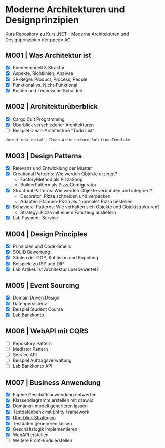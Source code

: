 # Moderne Architekturen und Designprinzipien
Kurs Repository zu Kurs .NET - Moderne Architekturen und Designprinzipien der ppedv AG

## M001 | Was Architektur ist

- [x] Ebenenmodell & Struktur
- [x] Aspekte, Richtlinien, Analyse
- [x] 3P-Regel: Product, Process, People
- [x] Funktional vs. Nicht-Funktional
- [x] Kosten und Technische Schulden

## M002 | Architekturüberblick

- [x] Cargo Cult Programming
- [x] Überblick verschiedener Architekturen
- [ ] Beispiel Clean-Architecture "Todo List"

```bash
dotnet new install Clean.Architecture.Solution.Template
```

## M003 | Design Patterns

- [x] Relevanz und Entwicklung der Muster
- [x] Creational Patterns: Wie werden Objekte erzeugt?
  *  FactoryMethod als PizzaShop
  *  BuilderPattern als PizzaConfigurator
- [x] Structural Patterns: Wie werden Objekte verbunden und integriert?
  *  Decorator: Pizza schneiden und verpacken
  *  Adapter: Pfannen-Pizza als "normale" Pizza bestellen
- [x] Behavioral Patterns: Wie verhalten sich Objekte und Objektstrukturen?
  *  Strategy: Pizza mit einem Fahrzeug ausliefern
- [x] Lab Payment-Service

## M004 | Design Principles

- [x] Prinzipien und Code-Smells
- [x] SOLID Bewertung
- [x] Säulen der OOP, Kohäsion und Kopplung
- [x] Beispiele zu ISP und DIP
- [x] Lab Artikel: Ist Architektur überbewertet?

## M005 | Event Sourcing

- [x] Domain Driven Design
- [x] Datenpersistenz
- [x] Beispiel Student Course
- [x] Lab Bankkonto

## M006 | WebAPI mit CQRS

- [ ] Repository Pattern
- [ ] Mediator Pattern
- [ ] Service API
- [ ] Beispiel Auftragsverwaltung
- [ ] Lab Bankkonto API

## M007 | Business Anwendung

- [x] Eigene Geschäftsanwendung entwerfen
- [x] Klassendiagramm erstellen mit draw.io
- [x] Domänen-modell generieren lassen
- [x] Testdatenbank mit Entity Framework
- [x] [Überblick Strategien](https://learn.microsoft.com/de-de/ef/core/testing/)
- [x] Testdaten generieren lassen
- [x] Geschäftslogik implementieren
- [x] WebAPI erstellen
- [ ] Weitere Front-Ends erstellen